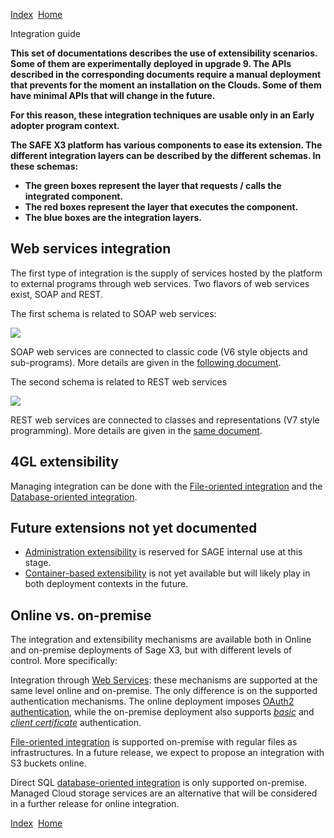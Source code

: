 [Index](index.html)  [Home](getting-started_home.html)

Integration guide

**This set of documentations describes the use of extensibility scenarios. Some of them are experimentally deployed in upgrade 9. The APIs described in the corresponding documents require a manual deployment that prevents for the moment an installation on the Clouds. Some of them have minimal APIs that will change in the future.**

**For this reason, these integration techniques are usable only in an Early adopter program context.**

**The SAFE X3 platform has various components to ease its extension. The different integration layers can be described by the different schemas. In these schemas:**

* **The green boxes represent the layer that requests / calls the integrated component.**
* **The red boxes represent the layer that executes the component.**
* **The blue boxes are the integration layers.**

## Web services integration

The first type of integration is the supply of services hosted by the platform to external programs through web services. Two flavors of web services exist, SOAP and REST.

The first schema is related to SOAP web services:

![](images_extensibility.jpg)

SOAP web services are connected to classic code (V6 style objects and sub-programs). More details are given in the [following document](integration-guide_ws-overview.html).

The second schema is related to REST web services

![](images_extensibility1.jpg)

REST web services are connected to classes and representations (V7 style programming). More details are given in the [same document](integration-guide_ws-overview.html).

## 4GL extensibility

Managing integration can be done with the [File-oriented integration](integration-guide_file-integration.html) and the [Database-oriented integration](integration-guide_database-integration.html).

## Future extensions not yet documented

* [Administration extensibility](integration-guide_administration-extensibility-overview.html) is reserved for SAGE internal use at this stage.
* [Container-based extensibility](integration-guide_container-extensibility-overview.html) is not yet available but will likely play in both deployment contexts in the future.

## Online vs. on-premise

The integration and extensibility mechanisms are available both in Online and on-premise deployments of Sage X3, but with different levels of control. More specifically:

Integration through [Web Services](integration-guide_ws-overview.html): these mechanisms are supported at the same level online and on-premise. The only difference is on the supported authentication mechanisms. The online deployment imposes [OAuth2 authentication](integration-guide_ws-oauth2-authentication.html), while the on-premise deployment also supports [*basic*](integration-guide_ws-basic-authentication.html) and [*client certificate*](integration-guide_ws-certificates-authentication.html) authentication.  
  
  
[File-oriented integration](integration-guide_file-integration.html) is supported on-premise with regular files as infrastructures. In a future release, we expect to propose an integration with S3 buckets online.  
  
  
Direct SQL [database-oriented integration](integration-guide_database-integration.html) is only supported on-premise. Managed Cloud storage services are an alternative that will be considered in a further release for online integration.

  

[Index](index.html)  [Home](getting-started_home.html)